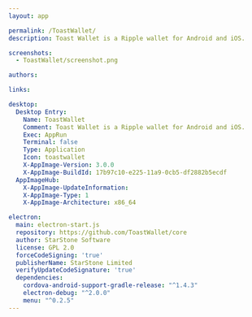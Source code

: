 ```yaml
---
layout: app

permalink: /ToastWallet/
description: Toast Wallet is a Ripple wallet for Android and iOS.

screenshots:
  - ToastWallet/screenshot.png

authors:

links:

desktop:
  Desktop Entry:
    Name: ToastWallet
    Comment: Toast Wallet is a Ripple wallet for Android and iOS.
    Exec: AppRun
    Terminal: false
    Type: Application
    Icon: toastwallet
    X-AppImage-Version: 3.0.0
    X-AppImage-BuildId: 17b97c10-e225-11a9-0cb5-df2882b5ecdf
  AppImageHub:
    X-AppImage-UpdateInformation: 
    X-AppImage-Type: 1
    X-AppImage-Architecture: x86_64

electron:
  main: electron-start.js
  repository: https://github.com/ToastWallet/core
  author: StarStone Software
  license: GPL 2.0
  forceCodeSigning: 'true'
  publisherName: StarStone Limited
  verifyUpdateCodeSignature: 'true'
  dependencies:
    cordova-android-support-gradle-release: "^1.4.3"
    electron-debug: "^2.0.0"
    menu: "^0.2.5"
---
```

